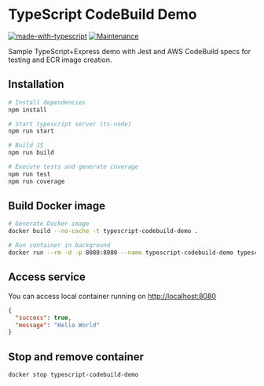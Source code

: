 # TypeScript CodeBuild Demo

[![made-with-typescript](https://img.shields.io/badge/Made%20with-TypeScript-1f425f.svg)](https://www.typescriptlang.org/)
[![Maintenance](https://img.shields.io/badge/Maintained%3F-yes-green.svg)](https://github.com/gonzaloplaza/typescript-codebuild-demo/graphs/commit-activity)

Sample TypeScript+Express demo with Jest and AWS CodeBuild specs for testing and ECR image creation.

## Installation

```sh
# Install dependencies
npm install

# Start typescript server (ts-node)
npm run start

# Build JS
npm run build

# Execute tests and generate coverage
npm run test
npm run coverage
```

## Build Docker image

```sh
# Generate Docker image
docker build --no-cache -t typescript-codebuild-demo .

# Run container in background
docker run --rm -d -p 8080:8080 --name typescript-codebuild-demo typescript-codebuild-demo
```

## Access service

You can access local container running on [http://localhost:8080](http://localhost:8080)

```json
{
  "success": true,
  "message": "Hello World"
}
```

## Stop and remove container

```sh
docker stop typescript-codebuild-demo
```

